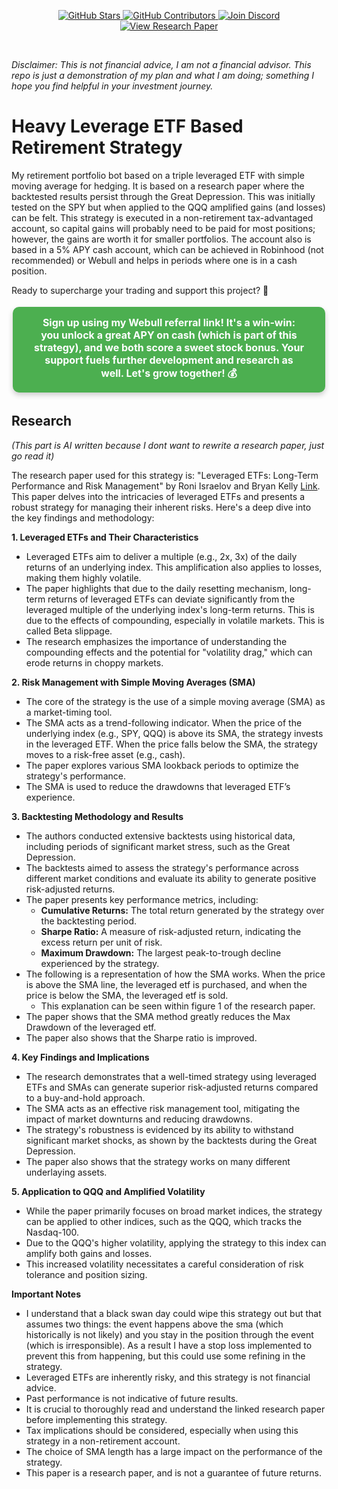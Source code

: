<p align="center">
   <a href="https://github.com/nichonaugle/triple-leveraged-retirement">
     <img src="https://img.shields.io/github/stars/nichonaugle/triple-leveraged-retirement?style=for-the-badge&logo=github&logoColor=white&color=yellow" alt="GitHub Stars">
   </a>
   <a href="https://github.com/nichonaugle/triple-leveraged-retirement/graphs/contributors">
     <img src="https://img.shields.io/github/contributors/nichonaugle/triple-leveraged-retirement?style=for-the-badge&logo=github&logoColor=white" alt="GitHub Contributors">
   </a>
  <a href="https://discord.gg/xdRxUFJ44F">
    <img src="https://img.shields.io/badge/Discord-Join%20Us-blueviolet?style=for-the-badge&logo=discord&logoColor=white" alt="Join Discord">
  </a>
   <a href="https://papers.ssrn.com/sol3/papers.cfm?abstract_id=2741701">
    <img src="https://img.shields.io/badge/Read%20the%20Paper-View%20Now-informational?style=for-the-badge&logo=openaccess&logoColor=white" alt="View Research Paper">
  </a>
</p>

<br>

_Disclaimer: This is not financial advice, I am not a financial advisor. This repo is just a demonstration of my plan and what I am doing; something I hope you find helpful in your investment journey._

# Heavy Leverage ETF Based Retirement Strategy

My retirement portfolio bot based on a triple leveraged ETF with simple moving average for hedging. It is based on a research paper where the backtested results persist through the Great Depression. This was initially tested on the SPY but when applied to the QQQ amplified gains (and losses) can be felt. This strategy is executed in a non-retirement tax-advantaged account, so capital gains will probably need to be paid for most positions; however, the gains are worth it for smaller portfolios. The account also is based in a 5% APY cash account, which can be achieved in Robinhood (not recommended) or Webull and helps in periods where one is in a cash position. 

<p>
  Ready to supercharge your trading and support this project? 🚀
</p>

<p align="center">
  <a href="https://a.webull.com/3DbTWANtSKxdqloNpa" style="
    background-color: #4CAF50; /* Green background */
    border: none;
    color: white;
    padding: 15px 32px;
    text-align: center;
    text-decoration: none;
    display: inline-block;
    font-size: 16px;
    margin: 4px 2px;
    cursor: pointer;
    border-radius: 10px;
    box-shadow: 0 4px 8px 0 rgba(0,0,0,0.2); /* Add shadow */
    font-weight: bold; /* Make text bold */
  ">
    Sign up using my Webull referral link! It's a win-win: you unlock a great APY on cash (which is part of this strategy), and we both score a sweet stock bonus. Your support fuels further development and research as well. Let's grow together! 💰
  </a>
</p>

## Research

_(This part is AI written because I dont want to rewrite a research paper, just go read it)_

The research paper used for this strategy is: "Leveraged ETFs: Long-Term Performance and Risk Management" by Roni Israelov and Bryan Kelly [Link](https://papers.ssrn.com/sol3/papers.cfm?abstract_id=2741701). This paper delves into the intricacies of leveraged ETFs and presents a robust strategy for managing their inherent risks. Here's a deep dive into the key findings and methodology:

**1. Leveraged ETFs and Their Characteristics**

* Leveraged ETFs aim to deliver a multiple (e.g., 2x, 3x) of the daily returns of an underlying index. This amplification also applies to losses, making them highly volatile.
* The paper highlights that due to the daily resetting mechanism, long-term returns of leveraged ETFs can deviate significantly from the leveraged multiple of the underlying index's long-term returns. This is due to the effects of compounding, especially in volatile markets. This is called Beta slippage.
* The research emphasizes the importance of understanding the compounding effects and the potential for "volatility drag," which can erode returns in choppy markets.

**2. Risk Management with Simple Moving Averages (SMA)**

* The core of the strategy is the use of a simple moving average (SMA) as a market-timing tool.
* The SMA acts as a trend-following indicator. When the price of the underlying index (e.g., SPY, QQQ) is above its SMA, the strategy invests in the leveraged ETF. When the price falls below the SMA, the strategy moves to a risk-free asset (e.g., cash).
* The paper explores various SMA lookback periods to optimize the strategy's performance.
* The SMA is used to reduce the drawdowns that leveraged ETF’s experience.

**3. Backtesting Methodology and Results**

* The authors conducted extensive backtests using historical data, including periods of significant market stress, such as the Great Depression.
* The backtests aimed to assess the strategy's performance across different market conditions and evaluate its ability to generate positive risk-adjusted returns.
* The paper presents key performance metrics, including:
    * **Cumulative Returns:** The total return generated by the strategy over the backtesting period.
    * **Sharpe Ratio:** A measure of risk-adjusted return, indicating the excess return per unit of risk.
    * **Maximum Drawdown:** The largest peak-to-trough decline experienced by the strategy.
* The following is a representation of how the SMA works. When the price is above the SMA line, the leveraged etf is purchased, and when the price is below the SMA, the leveraged etf is sold.
    * This explanation can be seen within figure 1 of the research paper.
* The paper shows that the SMA method greatly reduces the Max Drawdown of the leveraged etf.
* The paper also shows that the Sharpe ratio is improved.

**4. Key Findings and Implications**

* The research demonstrates that a well-timed strategy using leveraged ETFs and SMAs can generate superior risk-adjusted returns compared to a buy-and-hold approach.
* The SMA acts as an effective risk management tool, mitigating the impact of market downturns and reducing drawdowns.
* The strategy's robustness is evidenced by its ability to withstand significant market shocks, as shown by the backtests during the Great Depression.
* The paper also shows that the strategy works on many different underlaying assets.

**5. Application to QQQ and Amplified Volatility**

* While the paper primarily focuses on broad market indices, the strategy can be applied to other indices, such as the QQQ, which tracks the Nasdaq-100.
* Due to the QQQ's higher volatility, applying the strategy to this index can amplify both gains and losses.
* This increased volatility necessitates a careful consideration of risk tolerance and position sizing.

**Important Notes**
* I understand that a black swan day could wipe this strategy out but that assumes two things: the event happens above the sma (which historically is not likely) and you stay in the position through the event (which is irresponsible). As a result I have a stop loss implemented to prevent this from happening, but this could use some refining in the strategy.
* Leveraged ETFs are inherently risky, and this strategy is not financial advice.
* Past performance is not indicative of future results.
* It is crucial to thoroughly read and understand the linked research paper before implementing this strategy.
* Tax implications should be considered, especially when using this strategy in a non-retirement account.
* The choice of SMA length has a large impact on the performance of the strategy.
* This paper is a research paper, and is not a guarantee of future returns.
